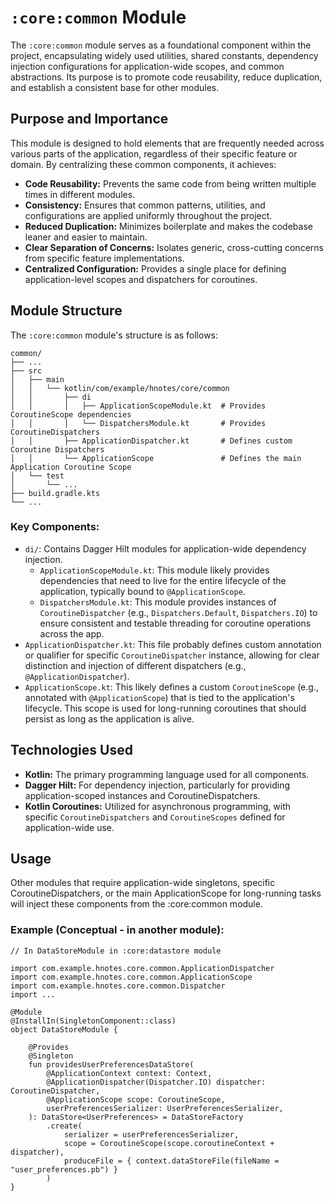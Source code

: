 # `:core:common` Module

The `:core:common` module serves as a foundational component within the project, encapsulating
widely used utilities, shared constants, dependency injection configurations for application-wide
scopes, and common abstractions.
Its purpose is to promote code reusability, reduce duplication, and establish a consistent base for
other modules.

## Purpose and Importance

This module is designed to hold elements that are frequently needed across various parts of the
application, regardless of their specific feature or domain. By centralizing these common
components,
it achieves:

- **Code Reusability:** Prevents the same code from being written multiple times in different
  modules.
- **Consistency:** Ensures that common patterns, utilities, and configurations are applied uniformly
  throughout the project.
- **Reduced Duplication:** Minimizes boilerplate and makes the codebase leaner and easier to
  maintain.
- **Clear Separation of Concerns:** Isolates generic, cross-cutting concerns from specific feature
  implementations.
- **Centralized Configuration:** Provides a single place for defining application-level scopes and
  dispatchers for coroutines.

## Module Structure

The `:core:common` module's structure is as follows:

```
common/
├── ...
├── src
│   ├── main
│   │   └── kotlin/com/example/hnotes/core/common
│   │       ├── di
│   │       │   ├── ApplicationScopeModule.kt  # Provides CoroutineScope dependencies
│   │       │   └── DispatchersModule.kt       # Provides CoroutineDispatchers
│   │       ├── ApplicationDispatcher.kt       # Defines custom Coroutine Dispatchers
│   │       └── ApplicationScope               # Defines the main Application Coroutine Scope
│   └── test
│       └── ...
├── build.gradle.kts
└── ...
```

### Key Components:

- `di/`: Contains Dagger Hilt modules for application-wide dependency injection.
    - `ApplicationScopeModule.kt`: This module likely provides dependencies that need to live for
      the entire lifecycle of the application, typically bound to `@ApplicationScope`.
    - `DispatchersModule.kt`: This module provides instances of `CoroutineDispatcher` (e.g.,
      `Dispatchers.Default`, `Dispatchers.IO`) to ensure consistent and testable threading for
      coroutine operations across the app.
- `ApplicationDispatcher.kt`: This file probably defines custom annotation or qualifier for specific
  `CoroutineDispatcher` instance, allowing for clear distinction and injection of different
  dispatchers (e.g., `@ApplicationDispatcher`).
- `ApplicationScope.kt`: This likely defines a custom `CoroutineScope` (e.g., annotated with
  `@ApplicationScope`) that is tied to the application's lifecycle. This scope is used for
  long-running coroutines that should persist as long as the application is alive.

## Technologies Used

- **Kotlin:** The primary programming language used for all components.
- **Dagger Hilt:** For dependency injection, particularly for providing
  application-scoped instances and CoroutineDispatchers.
- **Kotlin Coroutines:** Utilized for asynchronous programming, with specific `CoroutineDispatchers`
  and `CoroutineScopes` defined for application-wide use.

## Usage

Other modules that require application-wide singletons, specific CoroutineDispatchers, or the main
ApplicationScope for long-running tasks will inject these components from the :core:common module.

### Example (Conceptual - in another module):

```
// In DataStoreModule in :core:datastore module

import com.example.hnotes.core.common.ApplicationDispatcher
import com.example.hnotes.core.common.ApplicationScope
import com.example.hnotes.core.common.Dispatcher
import ...

@Module
@InstallIn(SingletonComponent::class)
object DataStoreModule {

    @Provides
    @Singleton
    fun providesUserPreferencesDataStore(
        @ApplicationContext context: Context,
        @ApplicationDispatcher(Dispatcher.IO) dispatcher: CoroutineDispatcher,
        @ApplicationScope scope: CoroutineScope,
        userPreferencesSerializer: UserPreferencesSerializer,
    ): DataStore<UserPreferences> = DataStoreFactory
        .create(
            serializer = userPreferencesSerializer,
            scope = CoroutineScope(scope.coroutineContext + dispatcher),
            produceFile = { context.dataStoreFile(fileName = "user_preferences.pb") }
        )
}
```